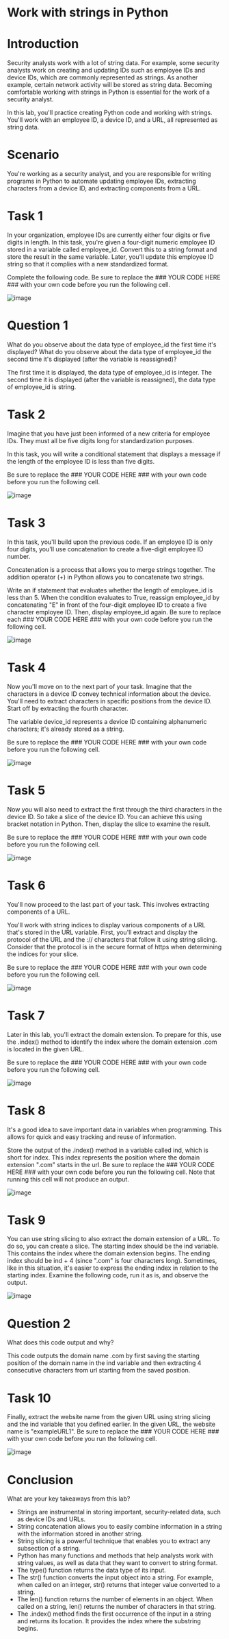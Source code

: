 # Work with strings in Python

<h1>Introduction</h1>
Security analysts work with a lot of string data. For example, some security analysts work on creating and updating IDs such as employee IDs and device IDs, which are commonly represented as strings. As another example, certain network activity will be stored as string data. Becoming comfortable working with strings in Python is essential for the work of a security analyst.

In this lab, you'll practice creating Python code and working with strings. You'll work with an employee ID, a device ID, and a URL, all represented as string data.

<h1>Scenario</h1>
You're working as a security analyst, and you are responsible for writing programs in Python to automate updating employee IDs, extracting characters from a device ID, and extracting components from a URL.

<h1>Task 1</h1>
In your organization, employee IDs are currently either four digits or five digits in length. In this task, you're given a four-digit numeric employee ID stored in a variable called employee_id. Convert this to a string format and store the result in the same variable. Later, you'll update this employee ID string so that it complies with a new standardized format.

Complete the following code. Be sure to replace the ### YOUR CODE HERE ### with your own code before you run the following cell.

![image](https://github.com/user-attachments/assets/4d5cf89c-91bc-469a-89be-f694a4633e32)

<h1>Question 1</h1>
What do you observe about the data type of employee_id the first time it's displayed? What do you observe about the data type of employee_id the second time it's displayed (after the variable is reassigned)?

The first time it is displayed, the data type of employee_id is integer. The second time it is displayed (after the variable is reassigned), the data type of employee_id is string.

<h1>Task 2</h1>
Imagine that you have just been informed of a new criteria for employee IDs. They must all be five digits long for standardization purposes.

In this task, you will write a conditional statement that displays a message if the length of the employee ID is less than five digits.

Be sure to replace the ### YOUR CODE HERE ### with your own code before you run the following cell.

![image](https://github.com/user-attachments/assets/00621e35-174a-4bfa-adba-2772cb87eb06)

<h1>Task 3</h1>
In this task, you'll build upon the previous code. If an employee ID is only four digits, you'll use concatenation to create a five-digit employee ID number.

Concatenation is a process that allows you to merge strings together. The addition operator (+) in Python allows you to concatenate two strings.

Write an if statement that evaluates whether the length of employee_id is less than 5. When the condition evaluates to True, reassign employee_id by concatenating "E" in front of the four-digit employee ID to create a five character employee ID. Then, display employee_id again. Be sure to replace each ### YOUR CODE HERE ### with your own code before you run the following cell.

![image](https://github.com/user-attachments/assets/84b82531-87a1-4953-83db-d84e558d373c)

<h1>Task 4</h1>
Now you'll move on to the next part of your task. Imagine that the characters in a device ID convey technical information about the device. You'll need to extract characters in specific positions from the device ID. Start off by extracting the fourth character.

The variable device_id represents a device ID containing alphanumeric characters; it's already stored as a string.

Be sure to replace the ### YOUR CODE HERE ### with your own code before you run the following cell.

![image](https://github.com/user-attachments/assets/4c71f02b-d2b6-49cc-94a1-8c300eb7dfc7)

<h1>Task 5</h1>
Now you will also need to extract the first through the third characters in the device ID. So take a slice of the device ID. You can achieve this using bracket notation in Python. Then, display the slice to examine the result.

Be sure to replace the ### YOUR CODE HERE ### with your own code before you run the following cell.

![image](https://github.com/user-attachments/assets/01cfd1e4-ae1a-4f84-b146-47db8f54a9be)

<h1>Task 6</h1>
You'll now proceed to the last part of your task. This involves extracting components of a URL.

You'll work with string indices to display various components of a URL that's stored in the URL variable. First, you'll extract and display the protocol of the URL and the :// characters that follow it using string slicing. Consider that the protocol is in the secure format of https when determining the indices for your slice.

Be sure to replace the ### YOUR CODE HERE ### with your own code before you run the following cell.

![image](https://github.com/user-attachments/assets/b40c1002-3cd2-441d-ad42-a9a80a47f98c)

<h1>Task 7</h1>
Later in this lab, you'll extract the domain extension. To prepare for this, use the .index() method to identify the index where the domain extension .com is located in the given URL.

Be sure to replace the ### YOUR CODE HERE ### with your own code before you run the following cell.

![image](https://github.com/user-attachments/assets/f18377d5-d3d9-4f9a-97c2-1751fbe439b0)

<H1>Task 8</H1>
It's a good idea to save important data in variables when programming. This allows for quick and easy tracking and reuse of information.

Store the output of the .index() method in a variable called ind, which is short for index. This index represents the position where the domain extension ".com" starts in the url. Be sure to replace the ### YOUR CODE HERE ### with your own code before you run the following cell. Note that running this cell will not produce an output.

![image](https://github.com/user-attachments/assets/16ba202e-3a6b-463d-810c-22e43579234d)

<H1>Task 9</H1>
You can use string slicing to also extract the domain extension of a URL. To do so, you can create a slice. The starting index should be the ind variable. This contains the index where the domain extension begins. The ending index should be ind + 4 (since ".com" is four characters long). Sometimes, like in this situation, it's easier to express the ending index in relation to the starting index. Examine the following code, run it as is, and observe the output.

![image](https://github.com/user-attachments/assets/b471c247-fd53-40e9-bb06-8241759027d6)

<H1>Question 2</H1>
What does this code output and why?

This code outputs the domain name .com by first saving the starting position of the domain name in the ind variable and then extracting 4 consecutive characters from url starting from the saved position.

<H1>Task 10</H1>
Finally, extract the website name from the given URL using string slicing and the ind variable that you defined earlier. In the given URL, the website name is "exampleURL1". Be sure to replace the ### YOUR CODE HERE ### with your own code before you run the following cell.

![image](https://github.com/user-attachments/assets/a2fc822c-0a00-4925-8569-f5cfa88cdf23)

<H1>Conclusion</H1>
What are your key takeaways from this lab?

- Strings are instrumental in storing important, security-related data, such as device IDs and URLs.
- String concatenation allows you to easily combine information in a string with the information stored in another string.
- String slicing is a powerful technique that enables you to extract any subsection of a string.
- Python has many functions and methods that help analysts work with string values, as well as data that they want to convert to string format.
- The type() function returns the data type of its input.
- The str() function converts the input object into a string. For example, when called on an integer, str() returns that integer value converted to a string.
- The len() function returns the number of elements in an object. When called on a string, len() returns the number of characters in that string.
- The .index() method finds the first occurrence of the input in a string and returns its location. It provides the index where the substring begins.
